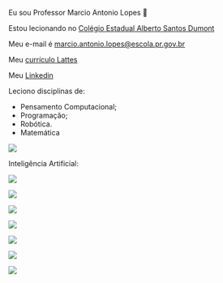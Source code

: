 Eu sou Professor Marcio Antonio Lopes 💙

Estou lecionando no [Colégio Estadual Alberto Santos Dumont](https://santosdumont.my.canva.site/home)

Meu e-mail é marcio.antonio.lopes@escola.pr.gov.br

Meu [currículo Lattes](https://lattes.cnpq.br/8704114599998664)

Meu [Linkedin](www.linkedin.com/in/marcio-lopes-29878421)

Leciono disciplinas de:
- Pensamento Computacional;
- Programação;
- Robótica.
- Matemática

![](https://media.tenor.com/c3RROqjyFSsAAAAC/professor-entry-professor.gif)

Inteligência Artificial:

![](https://custom-icon-badges.herokuapp.com/badge/comet%20ml-262c3e?style=for-the-badge&logo=logo_comet_ml&logoColor=white)

![](https://img.shields.io/badge/dialogflow-FF9800?style=for-the-badge&logo=dialogflow&logoColor=white)

![](https://img.shields.io/badge/Keras-FF0000?style=for-the-badge&logo=keras&logoColor=white)

![](https://img.shields.io/badge/Lightning-792DE4?style=for-the-badge&logo=pytorch-lightning&logoColor=white)

![](https://img.shields.io/badge/PyTorch-EE4C2C?style=for-the-badge&logo=pytorch&logoColor=white)

![](https://img.shields.io/badge/TensorFlow-FF6F00?style=for-the-badge&logo=tensorflow&logoColor=white)

![](https://img.shields.io/badge/Weights_&_Biases-FFBE00?style=for-the-badge&logo=WeightsAndBiases&logoColor=white)

